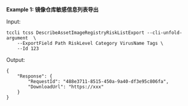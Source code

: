 **Example 1: 镜像仓库敏感信息列表导出**



Input: 

```
tccli tcss DescribeAssetImageRegistryRiskListExport --cli-unfold-argument  \
    --ExportField Path RiskLevel Category VirusName Tags \
    --Id 123
```

Output: 
```
{
    "Response": {
        "RequestId": "488e3711-8515-450a-9a40-df3e95c806fa",
        "DownloadUrl": "https://xxx"
    }
}
```

